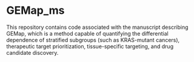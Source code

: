 # GEMap_ms
This repository contains code associated with the manuscript describing GEMap, which is a method capable of quantifying the differential dependence of stratified subgroups (such as KRAS-mutant cancers), therapeutic target prioritization, tissue-specific targeting, and drug candidate discovery.
